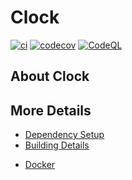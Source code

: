 # Clock

[![ci](https://github.com/HannahARose/Clock/actions/workflows/ci.yml/badge.svg)](https://github.com/HannahARose/Clock/actions/workflows/ci.yml)
[![codecov](https://codecov.io/gh/HannahARose/Clock/branch/main/graph/badge.svg)](https://codecov.io/gh/HannahARose/Clock)
[![CodeQL](https://github.com/HannahARose/Clock/actions/workflows/codeql-analysis.yml/badge.svg)](https://github.com/HannahARose/Clock/actions/workflows/codeql-analysis.yml)

## About Clock



## More Details

 * [Dependency Setup](./README_dependencies.md)
 * [Building Details](./README_building.md)
 <!-- * [Troubleshooting](./README_troubleshooting.md) -->
 * [Docker](README_docker.md)
